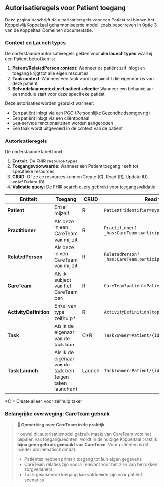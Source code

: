 ## Autorisatieregels voor Patient toegang

Deze pagina beschrijft de autorisatieregels voor een Patient rol binnen het KoppelMij/Koppeltaal geharmoniseerde model, zoals beschreven in [Optie 3](koppeltaal_domeinen.html#optie-3-harmonisatie-van-autorisatie-authenticatie-en-standaarden) van de Koppeltaal Domeinen documentatie.

### Context en Launch types
De onderstaande autorisatieregels gelden voor **alle launch types** waarbij een Patient betrokken is:

1. **Patient/RelatedPerson context**: Wanneer de patiënt zelf inlogt en toegang krijgt tot alle eigen resources
2. **Taak context**: Wanneer een taak wordt gelauncht die eigendom is van deze patiënt
3. **Behandelaar context met patient selectie**: Wanneer een behandelaar een module start voor deze specifieke patiënt

Deze autorisaties worden gebruikt wanneer:
- Een patiënt inlogt via een PGO (Persoonlijke Gezondheidsomgeving)
- Een patiënt inlogt via een cliëntportaal
- Self-service functionaliteiten worden aangeboden
- Een taak wordt uitgevoerd in de context van de patiënt

### Autorisatieregels

De onderstaande tabel toont:
1. **Entiteit**: De FHIR resource types
2. **Toegangsvoorwaarde**: Wanneer een Patient toegang heeft tot specifieke resources
3. **CRUD**: Of ze de resources kunnen Create (C), Read (R), Update (U) en/of Delete (D)
4. **Validatie query**: De FHIR search query gebruikt voor toegangsvalidatie

| Entiteit | Toegang | CRUD | Read validatie | Create validatie |
|----------|---------|------|----------------|------------------|
| **Patient** | Enkel mijzelf | R | `Patient?identifier=system\|user_id` | N.v.t. |
| **Practitioner** | Als deze in een CareTeam van mij zit | R | `Practitioner?_has:CareTeam:participant:patient=Patient/{id}` | N.v.t. |
| **RelatedPerson** | Als deze in een CareTeam van mij zit | R | `RelatedPerson?_has:CareTeam:participant:patient=Patient/{id}` | N.v.t. |
| **CareTeam** | Als ik subject van het CareTeam ben | R | `CareTeam?patient=Patient/{id}` | N.v.t. |
| **ActivityDefinition** | Enkel van type zelfhulp* | R | `ActivityDefinition?topic=self-help` | N.v.t. |
| **Task** | Als ik de eigenaar van de taak ben | C*R | `Task?owner=Patient/{id}` | `Task.owner=Patient/{id}` |
| **Task Launch** | Als ik de eigenaar van de taak ben (eigen taken launchen) | Launch | `Task?owner=Patient/{id}` | N.v.t. |

*C = Create alleen voor zelfhulp taken

### Belangrijke overweging: CareTeam gebruik

> 📝 **Opmerking over CareTeam in de praktijk**
>
> Hoewel dit autorisatiemodel gebruik maakt van CareTeam voor het bepalen van toegangsrechten, wordt in de huidige Koppeltaal praktijk **bijna geen gebruik gemaakt van CareTeam**. Voor patiënten is dit minder problematisch omdat:
> - Patiënten hebben primair toegang tot hun eigen gegevens
> - CareTeam relaties zijn vooral relevant voor het zien van betrokken zorgverleners
> - Task-gebaseerde toegang kan voldoende zijn voor patiënt scenarios

